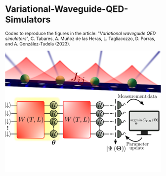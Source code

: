 # Variational-Waveguide-QED-Simulators

Codes to reproduce the figures in the article: "*Variational waveguide QED simulators*", C. Tabares, A. Muñoz de las Heras, L. Tagliacozzo, D. Porras, and A. González-Tudela (2023).


<p align="center">
<img src="https://github.com/cristiantlopez/Variational-Waveguide-QED-Simulators/blob/main/images/fig_readme.png" width="600"/>
</p>
